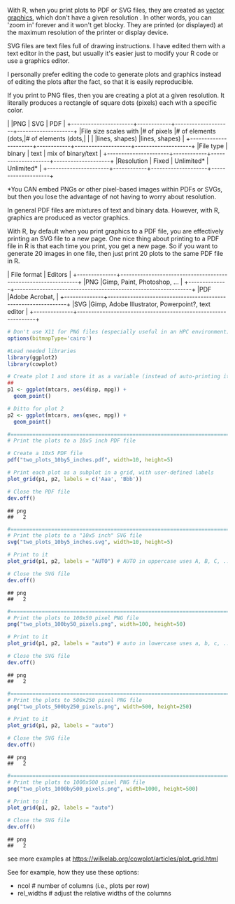 With R, when you print plots to PDF or SVG files, they are created as [vector
graphics](https://en.wikipedia.org/wiki/Vector_graphics), which don't have a
given resolution . In other words, you can 'zoom in' forever and it won't get
blocky. They are printed (or displayed) at the maximum resolution of the printer
or display device.

SVG files are text files full of drawing instructions. I have edited them with a
text editor in the past, but usually it's easier just to modify your R code or
use a graphics editor.

I personally prefer editing the code to generate plots and graphics instead of
editing the plots after the fact, so that it is easily reproducible.

If you print to PNG files, then you are creating a plot at a given resolution.
It literally produces a rectangle of square dots (pixels) each with a specific
color.


|                      |PNG         | SVG                | PDF                |
+----------------------+------------+--------------------+--------------------+
|File size scales with |# of pixels |# of elements (dots,|# of elements (dots,| 
|                      |            |lines, shapes)      |lines, shapes)      | 
+----------------------+------------+--------------------+--------------------+ 
|File type             | binary     | text               | mix of binary/text | 
+----------------------+------------+--------------------+--------------------+ 
|Resolution            | Fixed      | Unlimited*         | Unlimited*         | 
+----------------------+------------+--------------------+--------------------+ 

*You CAN embed PNGs or other pixel-based images within PDFs or SVGs, but then
you lose the advantage of not having to worry about resolution.

In general PDF files are mixtures of text and binary data. However, with R,
graphics are produced as vector graphics.

With R, by default when you print graphics to a PDF file, you are effectively
printing an SVG file to a new page. One nice thing about printing to a PDF file
in R is that each time you print, you get a new page. So if you want to generate
20 images in one file, then just print 20 plots to the same PDF file in R.


| File format  | Editors                                                       |
+--------------+---------------------------------------------------------------+
|PNG           |Gimp, Paint, Photoshop, ...                                    |
+--------------+---------------------------------------------------------------+
|PDF           |Adobe Acrobat,                                                 |
+--------------+---------------------------------------------------------------+
|SVG           |Gimp, Adobe Illustrator, Powerpoint?, text editor              |
+--------------+---------------------------------------------------------------+



``` r
# Don't use X11 for PNG files (especially useful in an HPC environment)
options(bitmapType='cairo')

#Load needed libraries
library(ggplot2)
library(cowplot)

# Create plot 1 and store it as a variable (instead of auto-printing it)
## 
p1 <- ggplot(mtcars, aes(disp, mpg)) + 
  geom_point()

# Ditto for plot 2
p2 <- ggplot(mtcars, aes(qsec, mpg)) +
  geom_point()

#=============================================================================
# Print the plots to a 10x5 inch PDF file

# Create a 10x5 PDF file 
pdf("two_plots_10by5_inches.pdf", width=10, height=5)

# Print each plot as a subplot in a grid, with user-defined labels
plot_grid(p1, p2, labels = c('Aaa', 'Bbb'))

# Close the PDF file
dev.off()
```

```
## png 
##   2
```

``` r
#=============================================================================
# Print the plots to a "10x5 inch" SVG file
svg("two_plots_10by5_inches.svg", width=10, height=5)

# Print to it 
plot_grid(p1, p2, labels = "AUTO") # AUTO in uppercase uses A, B, C, ...

# Close the SVG file
dev.off()
```

```
## png 
##   2
```

``` r
#=============================================================================
# Print the plots to 100x50 pixel PNG file
png("two_plots_100by50_pixels.png", width=100, height=50)

# Print to it 
plot_grid(p1, p2, labels = "auto") # auto in lowercase uses a, b, c, ...

# Close the SVG file
dev.off()
```

```
## png 
##   2
```

``` r
#=============================================================================
# Print the plots to 500x250 pixel PNG file
png("two_plots_500by250_pixels.png", width=500, height=250)

# Print to it 
plot_grid(p1, p2, labels = "auto")

# Close the SVG file
dev.off()
```

```
## png 
##   2
```

``` r
#=============================================================================
# Print the plots to 1000x500 pixel PNG file
png("two_plots_1000by500_pixels.png", width=1000, height=500)

# Print to it 
plot_grid(p1, p2, labels = "auto")

# Close the SVG file
dev.off()
```

```
## png 
##   2
```

see more examples at https://wilkelab.org/cowplot/articles/plot_grid.html

See for example, how they use these options:
* ncol       # number of columns (i.e., plots per row)
* rel_widths # adjust the relative widths of the columns
